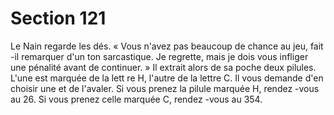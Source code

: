 # Section 121

Le Nain regarde les dés. «  Vous n'avez pas beaucoup de chance au jeu, fait -il remarquer
d'un ton sarcastique. Je regrette, mais je dois vous infliger une pénalité avant de
continuer.  » Il extrait alors de sa poche deux pilules. L'une est marquée de la lett re H,
l'autre de la lettre C. Il vous demande d'en choisir une et de l'avaler. Si vous prenez la
pilule marquée H, rendez -vous au 26. Si vous prenez celle marquée C, rendez -vous au
354.